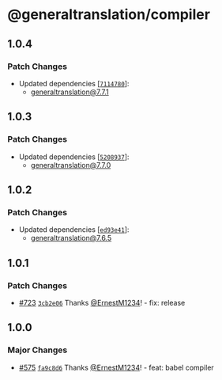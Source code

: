 # @generaltranslation/compiler

## 1.0.4

### Patch Changes

- Updated dependencies [[`7114780`](https://github.com/generaltranslation/gt/commit/71147803bf3e4cf21556ffb9b5f77756e283a32a)]:
  - generaltranslation@7.7.1

## 1.0.3

### Patch Changes

- Updated dependencies [[`5208937`](https://github.com/generaltranslation/gt/commit/520893719480b40774ccd749fe73727cf490f46c)]:
  - generaltranslation@7.7.0

## 1.0.2

### Patch Changes

- Updated dependencies [[`ed93e41`](https://github.com/generaltranslation/gt/commit/ed93e419e9547e6f2353d99f896702016f8ba751)]:
  - generaltranslation@7.6.5

## 1.0.1

### Patch Changes

- [#723](https://github.com/generaltranslation/gt/pull/723) [`3cb2e06`](https://github.com/generaltranslation/gt/commit/3cb2e06490820d6a27d2dc3e749044a81c48a07a) Thanks [@ErnestM1234](https://github.com/ErnestM1234)! - fix: release

## 1.0.0

### Major Changes

- [#575](https://github.com/generaltranslation/gt/pull/575) [`fa9c8d6`](https://github.com/generaltranslation/gt/commit/fa9c8d695ca8d17d03c79dee524f47f25ea63728) Thanks [@ErnestM1234](https://github.com/ErnestM1234)! - feat: babel compiler
